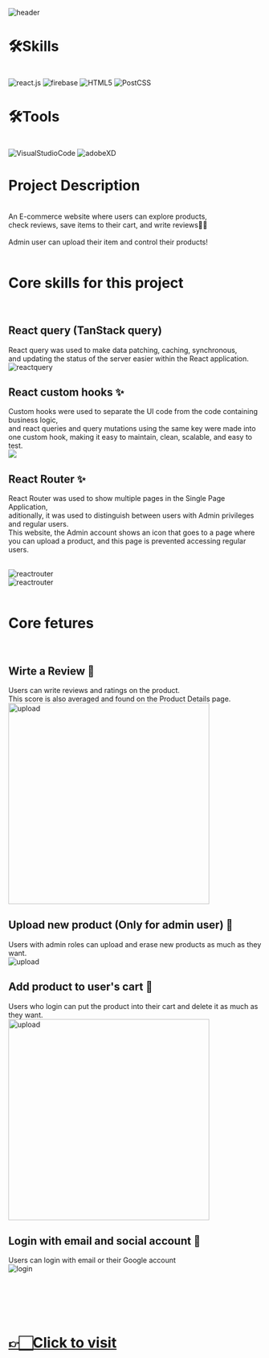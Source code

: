 ![header](https://capsule-render.vercel.app/api?type=Rounded&color=edede9&height=200&section=header&text=Skin%20care%20e-commerce%website&fontSize=40&website&animation=fadeIn)


# 🛠Skills
<br>
<img alt="react.js" src="https://img.shields.io/badge/React-20232A?style=for-the-badge&logo=react&logoColor=61DAFB"/>
<img alt="firebase" src="https://img.shields.io/badge/firebase-ffca28?style=for-the-badge&logo=firebase&logoColor=black" />
<img alt="HTML5" src ="https://img.shields.io/badge/HTML5-E34F26.svg?&style=for-the-badge&logo=HTML5&logoColor=fff"/>
<img alt="PostCSS" src ="https://img.shields.io/badge/PostCSS-F43059.svg?&style=for-the-badge&logo=CSSWizardry&logoColor=fff"/>
<br>
  

# 🛠Tools
<br>
<img alt="VisualStudioCode" src ="https://img.shields.io/badge/VisualStudioCode-007ACC.svg?&style=for-the-badge&logo=Visual Studio Code&logoColor=fff"/>
<img alt="adobeXD" src="https://img.shields.io/badge/Adobe%20XD-470137?style=for-the-badge&logo=Adobe%20XD&logoColor=#FF61F6" />
<br>

# Project Description 
<br>
An E-commerce website where users can explore products, <br/>
check reviews, save items to their cart, and write reviews✍🏻 <br/> <br/>
Admin user can upload their item and control their products!
<br>
<br>

# Core skills for this project
</br>

## React query (TanStack query)
React query was used to make data patching, caching, synchronous, <br/>
and updating the status of the server easier within the React application.
</br>
<img src="https://res.cloudinary.com/nara9709/image/upload/v1675828949/reactquery_djr24b.png" alt="reactquery"/>

## React custom hooks ✨
Custom hooks were used to separate the UI code from the code containing business logic, <br/>
and react queries and query mutations using the same key were made into one custom hook, making it easy to maintain, clean, scalable, and easy to test.
</br>
<img src="https://res.cloudinary.com/nara9709/image/upload/v1675828952/customhook_vhfl4a.png"/>

## React Router ✨
React Router was used to show multiple pages in the Single Page Application, <br/>
aditionally, it was used to distinguish between users with Admin privileges and regular users. <br/>
This website, the Admin account shows an icon that goes to a page where you can upload a product, and this page is prevented accessing regular users.

</br>

<img src="https://res.cloudinary.com/nara9709/image/upload/v1675831058/reactrouter1_l92rp3.png" alt="reactrouter" />
<br/>
<img src="https://res.cloudinary.com/nara9709/image/upload/v1675831058/reactrouter2_bbosdu.png" alt="reactrouter" />

<br/>
<br/>

# Core fetures 
</br>

## Wirte a Review 🌟
Users can write reviews and ratings on the product. <br/>
This score is also averaged and found on the Product Details page.
<br/>
<img src="https://res.cloudinary.com/nara9709/image/upload/v1675833060/review_1_naooax.gif" width="400" height="400" alt="upload" />
<br/>

## Upload new product (Only for admin user) 🌟
Users with admin roles can upload and erase new products as much as they want.
<br/>
<img src="https://res.cloudinary.com/nara9709/image/upload/v1675832507/upload_2_xy29za.gif" alt="upload" />

## Add product to user's cart 🌟
Users who login can put the product into their cart and delete it as much as they want.
<br/>
<img src="https://res.cloudinary.com/nara9709/image/upload/v1675833034/cart_1_oqnbrt.gif" width="400" height="400" alt="upload" />


## Login with email and social account 🌟
Users can login with email or their Google account
<br/>
<img src="https://res.cloudinary.com/nara9709/image/upload/v1675832505/login_1_tfeslr.gif" alt="login" />

<br/>
<br/>
<br/>
<br/>

# <a href="https://ski-n-body.netlify.app/"> 👉🏻Click to visit </a>

